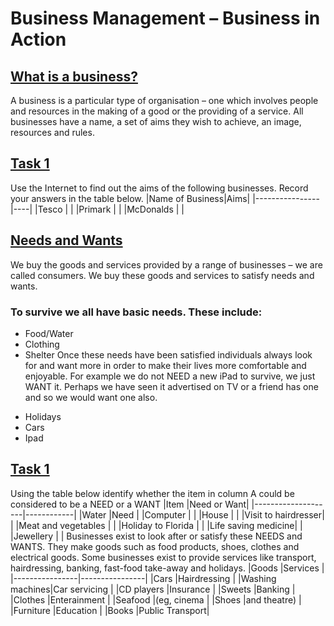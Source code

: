 # Business Management – Business in Action
## <ins>What is a business?</ins>
A business is a particular type of organisation – one which involves people and resources in the making of a good or the providing of a service. All businesses have a name, a set of aims they wish to achieve, an image, resources and rules.
## <ins>Task 1</ins>
Use the Internet to find out the aims of the following businesses. Record your answers in the table below.
|Name of Business|Aims|
|----------------|----|
|Tesco           |    |
|Primark         |    |
|McDonalds       |    |
## <ins>Needs and Wants</ins>
We buy the goods and services provided by a range of businesses – we are called consumers. We buy these goods and services to satisfy needs and wants.
### To survive we all have basic needs. These include:
+ Food/Water
+ Clothing
+ Shelter
Once these needs have been satisfied individuals always look for and want more in order to make their lives more comfortable and enjoyable. For example we do not NEED a new iPad to survive, we just WANT it. Perhaps we have seen it advertised on TV or a friend has one and so we would want one also.
- Holidays
- Cars
- Ipad
## <ins>Task 1</ins>
Using the table below identify whether the item in column A could be considered to be a NEED or a WANT
|Item                |Need or Want|
|--------------------|------------|
|Water               |Need        |
|Computer            |            |
|House               |            |
|Visit to hairdresser|            |
|Meat and vegetables |            |
|Holiday to Florida  |            |
|Life saving medicine|            |
|Jewellery           |            |
Businesses exist to look after or satisfy these NEEDS and WANTS. They make goods such as food products, shoes, clothes and electrical goods. Some businesses exist to provide services like transport, hairdressing, banking, fast-food take-away and holidays.
|Goods           |Services        |
|----------------|----------------|
|Cars            |Hairdressing    |
|Washing machines|Car servicing   |
|CD players      |Insurance       |
|Sweets          |Banking         |
|Clothes         |Enterainment    |
|Seafood         |(eg, cinema     |
|Shoes           |and theatre)    |
|Furniture       |Education       |
|Books           |Public Transport|
